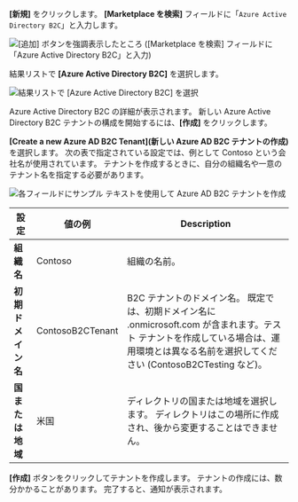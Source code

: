 **[新規]** をクリックします。 **[Marketplace を検索]** フィールドに「`Azure Active Directory B2C`」と入力します。

![[追加] ボタンを強調表示したところ ([Marketplace を検索] フィールドに「Azure Active Directory B2C」と入力)](./media/active-directory-b2c-create-tenant/find-azure-ad-b2c.png)

結果リストで **[Azure Active Directory B2C]** を選択します。

![結果リストで [Azure Active Directory B2C] を選択](./media/active-directory-b2c-create-tenant/find-azure-ad-b2c-result.png)

Azure Active Directory B2C の詳細が表示されます。 新しい Azure Active Directory B2C テナントの構成を開始するには、**[作成]** をクリックします。

**[Create a new Azure AD B2C Tenant]\(新しい Azure AD B2C テナントの作成\)** を選択します。 次の表で指定されている設定では、例として Contoso という会社名が使用されています。 テナントを作成するときに、自分の組織名や一意のテナント名を指定する必要があります。  

![各フィールドにサンプル テキストを使用して Azure AD B2C テナントを作成](./media/active-directory-b2c-create-tenant/create-new-b2c-tenant.png)

| 設定      | 値の例  | Description                                        |
| ------------ | ------- | -------------------------------------------------- |
| **組織名** | Contoso | 組織の名前。 | 
| **初期ドメイン名** |  ContosoB2CTenant | B2C テナントのドメイン名。 既定では、初期ドメイン名に .onmicrosoft.com が含まれます。テスト テナントを作成している場合は、運用環境とは異なる名前を選択してください (ContosoB2CTesting など)。 |
| **国または地域** | 米国 | ディレクトリの国または地域を選択します。 ディレクトリはこの場所に作成され、後から変更することはできません。  |

**[作成]** ボタンをクリックしてテナントを作成します。 テナントの作成には、数分かかることがあります。 完了すると、通知が表示されます。